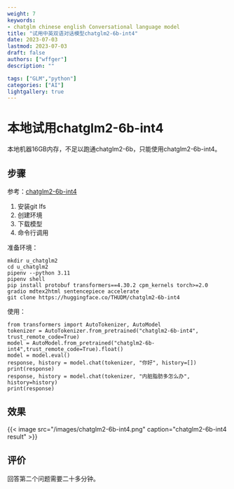 ```yaml
---
weight: 7
keywords:
- chatglm chinese english Conversational language model
title: "试用中英双语对话模型chatglm2-6b-int4"
date: 2023-07-03
lastmod: 2023-07-03
draft: false
authors: ["wffger"]
description: ""

tags: ["GLM","python"]
categories: ["AI"]
lightgallery: true
---
```


<!--more-->
# 本地试用chatglm2-6b-int4
本地机器16GB内存，不足以跑通chatglm2-6b，只能使用chatglm2-6b-int4。


## 步骤
参考：[chatglm2-6b-int4](https://huggingface.co/THUDM/chatglm2-6b-int4)  

1. 安装git lfs
2. 创建环境
3. 下载模型
4. 命令行调用

准备环境：  
```
mkdir u_chatglm2
cd u_chatglm2
pipenv --python 3.11
pipenv shell
pip install protobuf transformers==4.30.2 cpm_kernels torch>=2.0 gradio mdtex2html sentencepiece accelerate
git clone https://huggingface.co/THUDM/chatglm2-6b-int4

```

使用：  
```
from transformers import AutoTokenizer, AutoModel
tokenizer = AutoTokenizer.from_pretrained("chatglm2-6b-int4", trust_remote_code=True)
model = AutoModel.from_pretrained("chatglm2-6b-int4",trust_remote_code=True).float()
model = model.eval()
response, history = model.chat(tokenizer, "你好", history=[])
print(response)
response, history = model.chat(tokenizer, "内脏脂肪多怎么办", history=history)
print(response)
```

## 效果

{{< image src="/images/chatglm2-6b-int4.png" caption="chatglm2-6b-int4 result" >}}
## 评价
回答第二个问题需要二十多分钟。